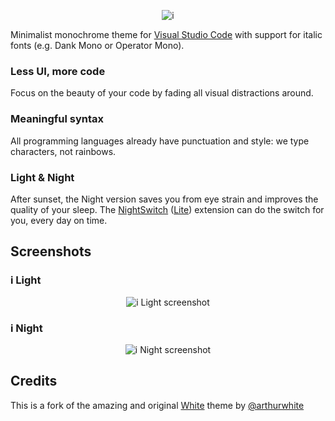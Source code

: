 <p align="center"><img src="https://i.imgur.com/nhBkQ4w.png" alt="i"></p>

Minimalist monochrome theme for [Visual Studio Code](https://code.visualstudio.com) with support for italic fonts (e.g. Dank Mono or Operator Mono).

### Less UI, more code

Focus on the beauty of your code by fading all visual distractions around.

### Meaningful syntax

All programming languages already have punctuation and style: we type characters, not rainbows.

### Light & Night

After sunset, the Night version saves you from eye strain and improves the quality of your sleep.
The [NightSwitch](https://marketplace.visualstudio.com/items?itemName=gharveymn.nightswitch) ([Lite](https://marketplace.visualstudio.com/items?itemName=gharveymn.nightswitch-lite)) extension can do the switch for you, every day on time.

## Screenshots

### i Light

<p align="center"><img src="https://i.imgur.com/DIfOY3j.png" alt="i Light screenshot"></p>

### i Night

<p align="center"><img src="https://i.imgur.com/5QUsDCZ.png" alt="i Night screenshot"></p>

## Credits

This is a fork of the amazing and original [White](https://github.com/arthurwhite/white-theme-vscode) theme by [@arthurwhite](https://github.com/arthurwhite)
